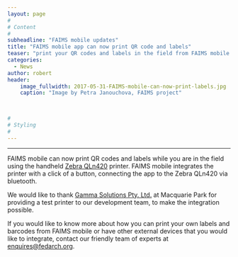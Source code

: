 ```yaml
---
layout: page
#
# Content
#
subheadline: "FAIMS mobile updates"
title: "FAIMS mobile app can now print QR code and labels"
teaser: "print your QR codes and labels in the field from FAIMS mobile app"
categories:
  - News
author: robert
header:
    image_fullwidth: 2017-05-31-FAIMS-mobile-can-now-print-labels.jpg
    caption: "Image by Petra Janouchova, FAIMS project" 
    


#
# Styling
#
---
```


<hr/>

FAIMS mobile can now print QR codes and labels while you are in the field using the handheld [Zebra QLn420](https://www.zebra.com/ap/en/support-downloads/printers/mobile/qln420.html) printer.
FAIMS mobile integrates the printer with a click of a button, connecting the app to the Zebra QLn420 via bluetooth.

We would like to thank [Gamma Solutions Pty. Ltd.](https://www.gammasolutions.com/) at Macquarie Park for providing a test printer to our development team, to make the integration possible.

If you would like to know more about how you can print your own labels and barcodes from FAIMS mobile or have other external devices that you would like to integrate, contact our friendly team of experts at [enquires@fedarch.org](mailto:enquires@fedarch.org).
